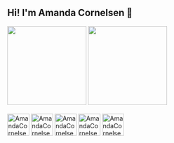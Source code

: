 ## Hi! I'm Amanda Cornelsen 👋

<div>
  <a href:"https://github.com/AmandaCornelsenC" >
    <img height = "180em" src="https://github-readme-stats.vercel.app/api?username=AmandaCornelsenC&show_icons=true&theme=dracula&include_all_commits=true&count_private=true"/>
    <img <img height = "180em" src="https://github-readme-stats.vercel.app/api/top-langs/?username=AmandaCornelsenC&layout=compact&langs_count=16&theme=dracula"/>
</div>

<div style="display: inline-block"> <br>
    <img width= "50" heigth="60" alt="AmandaCornelsen-JavaScript" src="https://cdn.jsdelivr.net/gh/devicons/devicon@latest/icons/javascript/javascript-original.svg" />
    <img width= "50" heigth="60" alt="AmandaCornelsen-Java" 
src= "https://cdn.jsdelivr.net/gh/devicons/devicon@latest/icons/java/java-original-wordmark.svg" />
    <img width= "50" heigth="60" alt="AmandaCornelsen-HTML"
      src="https://cdn.jsdelivr.net/gh/devicons/devicon@latest/icons/html5/html5-original-wordmark.svg" />
    <img width= "50" heigth="60" alt="AmandaCornelsen-CSS"
      src="https://cdn.jsdelivr.net/gh/devicons/devicon@latest/icons/css3/css3-original-wordmark.svg" />
    <img width= "50" heigth="60" alt="AmandaCornelsen-python"
      src="https://cdn.jsdelivr.net/gh/devicons/devicon@latest/icons/python/python-original.svg" /> 
</div>
      
